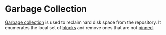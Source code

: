 ﻿# Garbage Collection

[Garbage collection](xref:Ipfs.CoreApi.IBlockRepositoryApi.RemoveGarbageAsync*) is used to reclaim hard disk space from the
repository. It enumerates the local set of
[blocks](block.md) and remove ones that are not [pinned](pin.md).